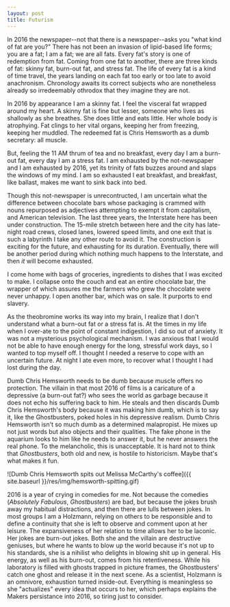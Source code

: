 ```yaml
---
layout: post
title: Futurism
---
```


In 2016 the newspaper--not that there is a newspaper--asks you "what kind of fat are you?" There has not been an invasion of lipid-based life forms; you are a fat; I am a fat; we are all fats. Every fat's story is one of redemption from fat. Coming from one fat to another, there are three kinds of fat: skinny fat, burn-out fat, and stress fat. The life of every fat is a kind of time travel, the years landing on each fat too early or too late to avoid anachronism. Chronology awaits its correct subjects who are nonetheless already so irredeemably othrodox that they imagine they are not.

In 2016 by appearance I am a skinny fat. I feel the visceral fat wrapped around my heart. A skinny fat is fine but lesser, someone who lives as shallowly as she breathes. She does little and eats little. Her whole body is atrophying. Fat clings to her vital organs, keeping her from freezing, keeping her muddled. The redeemed fat is Chris Hemsworth as a dumb secretary: all muscle.

But, feeling the 11 AM thrum of tea and no breakfast, every day I am a burn-out fat, every day I am a stress fat. I am exhausted by the not-newspaper and I am exhausted by 2016, yet its trinity of fats buzzes around and slaps the windows of my mind. I am so exhausted I eat breakfast, and breakfast, like ballast, makes me want to sink back into bed.

Though this not-newspaper is unrecontructed, I am uncertain what the difference between chocolate bars whose packaging is crammed with nouns repurposed as adjectives attempting to exempt it from capitalism, and American television. The last three years, the Interstate here has been under construction. The 15-mile stretch between here and the city has late-night road crews, closed lanes, lowered speed limits, and one exit that is such a labyrinth I take any other route to avoid it. The construction is exciting for the future, and exhausting for its duration. Eventually, there will be another period during which nothing much happens to the Interstate, and then *it* will become exhausted.

I come home with bags of groceries, ingredients to dishes that I was excited to make. I collapse onto the couch and eat an entire chocolate bar, the wrapper of which assures me the farmers who grew the chocolate were never unhappy. I open another bar, which was on sale. It purports to end slavery.

As the theobromine works its way into my brain, I realize that I don't understand what a burn-out fat or a stress fat is. At the times in my life when I over-ate to the point of constant indigestion, I did so out of anxiety. It was not a mysterious psychological mechanism. I was anxious that I would not be able to have enough energy for the long, stressful work days, so I wanted to top myself off. I thought I needed a reserve to cope with an uncertain future. At night I ate even more, to recover what I thought I had lost during the day.

Dumb Chris Hemsworth needs to be dumb because muscle offers no protection. The villain in that most 2016 of films is a caricature of a depressive (a burn-out fat?) who sees the world as garbage because it does not echo his suffering back to him. He steals and then discards Dumb Chris Hemsworth's body because it was making him dumb, which is to say it, like the Ghostbusters, poked holes in his depressive realism. Dumb Chris Hemsworth isn't so much dumb as a determined malapropist. He mixes up not just words but also objects and their qualities. The fake phone in the aquarium looks to him like he needs to answer it, but he never answers the real phone. To the melancholic, this is unacceptable. It is hard not to think that *Ghostbusters*, both old and new, is hostile to historicism. Maybe that's what makes it fun.

![Dumb Chris Hemsworth spits out Melissa McCarthy's coffee]({{ site.baseurl }}/res/img/hemsworth-spitting.gif)

2016 is a year of crying in comedies for me. Not because the comedies (*Absolutely Fabulous*, *Ghostbusters*) are bad, but because the jokes brush away my habitual distractions, and then there are lulls between jokes. In most groups I am a Holzmann, relying on others to be responsible and to define a continuity that she is left to observe and comment upon at her leisure. The expansiveness of her relation to time allows her to be laconic. Her jokes are burn-out jokes. Both she and the villain are destructive geniuses, but where he wants to blow up the world because it's not up to his standards, she is a nihilist who delights in blowing shit up in general. His energy, as well as his burn-out, comes from his retentiveness. While his laboratory is filled with ghosts trapped in picture frames, the Ghostbusters' catch one ghost and release it in the next scene. As a scientist, Holzmann is an omnivore, exhaustion turned inside-out. Everything is meaningless so she "actualizes" every idea that occurs to her, which perhaps explains the Makers persistance into 2016, so tiring just to consider.